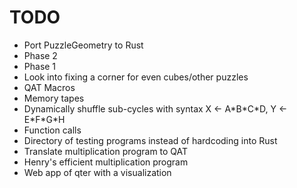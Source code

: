 # TODO

- Port PuzzleGeometry to Rust
- Phase 2
- Phase 1
- Look into fixing a corner for even cubes/other puzzles
- QAT Macros
- Memory tapes
- Dynamically shuffle sub-cycles with syntax X ← A\*B\*C\*D, Y ← E\*F\*G\*H
- Function calls
- Directory of testing programs instead of hardcoding into Rust
- Translate multiplication program to QAT
- Henry's efficient multiplication program
- Web app of qter with a visualization
